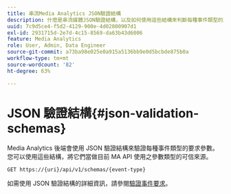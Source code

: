 ```yaml
---
title: 串流Media Analytics JSON驗證結構
description: 什麼是串流媒體JSON驗證結構，以及如何使用這些結構來判斷每種事件類型的正確要求內文參數。
uuid: 7c9d5ce4-f5d2-4129-900e-4d02800907d1
exl-id: 2931715d-2e7d-4c15-8569-da63b43d6006
feature: Media Analytics
role: User, Admin, Data Engineer
source-git-commit: a73ba98e025e0a915a5136bb9e0d5bcbde875b0a
workflow-type: tm+mt
source-wordcount: '82'
ht-degree: 63%

---
```


# JSON 驗證結構{#json-validation-schemas}

Media Analytics 後端會使用 JSON 驗證結構來驗證每種事件類型的要求參數。您可以使用這些結構，將它們當做目前 MA API 使用之參數類型的可信來源。

`GET https://{uri}/api/v1/schemas/{event-type}`

如需使用 JSON 驗證結構的詳細資訊，請參閱[驗證事件要求](../mc-api-impl/mc-api-validate-reqs.md)。
